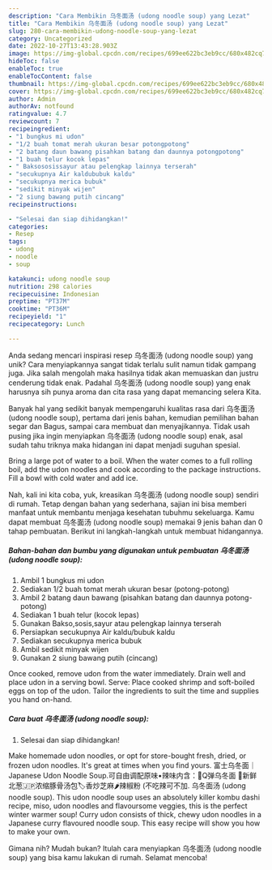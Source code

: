 ```yaml
---
description: "Cara Membikin 乌冬面汤 (udong noodle soup) yang Lezat"
title: "Cara Membikin 乌冬面汤 (udong noodle soup) yang Lezat"
slug: 280-cara-membikin-udong-noodle-soup-yang-lezat
category: Uncategorized
date: 2022-10-27T13:43:28.903Z
image: https://img-global.cpcdn.com/recipes/699ee622bc3eb9cc/680x482cq70/乌冬面汤-udong-noodle-soup-foto-resep-utama.jpg
hideToc: false
enableToc: true
enableTocContent: false
thumbnail: https://img-global.cpcdn.com/recipes/699ee622bc3eb9cc/680x482cq70/乌冬面汤-udong-noodle-soup-foto-resep-utama.jpg
cover: https://img-global.cpcdn.com/recipes/699ee622bc3eb9cc/680x482cq70/乌冬面汤-udong-noodle-soup-foto-resep-utama.jpg
author: Admin
authorAv: notfound
ratingvalue: 4.7
reviewcount: 7
recipeingredient:
- "1 bungkus mi udon"
- "1/2 buah tomat merah ukuran besar potongpotong"
- "2 batang daun bawang pisahkan batang dan daunnya potongpotong"
- "1 buah telur kocok lepas"
- " Baksososissayur atau pelengkap lainnya terserah"
- "secukupnya Air kaldububuk kaldu"
- "secukupnya merica bubuk"
- "sedikit minyak wijen"
- "2 siung bawang putih cincang"
recipeinstructions:

- "Selesai dan siap dihidangkan!"
categories:
- Resep
tags:
- udong
- noodle
- soup

katakunci: udong noodle soup 
nutrition: 298 calories
recipecuisine: Indonesian
preptime: "PT37M"
cooktime: "PT36M"
recipeyield: "1"
recipecategory: Lunch

---
```





Anda sedang mencari inspirasi resep 乌冬面汤 (udong noodle soup) yang unik? Cara menyiapkannya sangat tidak terlalu sulit namun tidak gampang juga. Jika salah mengolah maka hasilnya tidak akan memuaskan dan justru cenderung tidak enak. Padahal 乌冬面汤 (udong noodle soup) yang enak harusnya sih punya aroma dan cita rasa yang dapat memancing selera Kita.





Banyak hal yang sedikit banyak mempengaruhi kualitas rasa dari 乌冬面汤 (udong noodle soup), pertama dari jenis bahan, kemudian pemilihan bahan segar dan Bagus, sampai cara membuat dan menyajikannya. Tidak usah pusing jika ingin menyiapkan 乌冬面汤 (udong noodle soup) enak,      asal sudah tahu triknya maka hidangan ini dapat menjadi suguhan spesial.














Bring a large pot of water to a boil. When the water comes to a full rolling boil, add the udon noodles and cook according to the package instructions. Fill a bowl with cold water and add ice.






Nah, kali ini kita coba, yuk, kreasikan 乌冬面汤 (udong noodle soup) sendiri di rumah. Tetap dengan bahan yang sederhana, sajian ini bisa memberi manfaat untuk membantu menjaga kesehatan tubuhmu sekeluarga. Kamu dapat membuat 乌冬面汤 (udong noodle soup) memakai 9 jenis bahan dan 0 tahap pembuatan. Berikut ini langkah-langkah untuk membuat hidangannya.

<!--inarticleads1-->

##### Bahan-bahan dan bumbu yang digunakan untuk pembuatan 乌冬面汤 (udong noodle soup):

1. Ambil 1 bungkus mi udon
1. Sediakan 1/2 buah tomat merah ukuran besar (potong-potong)
1. Ambil 2 batang daun bawang (pisahkan batang dan daunnya potong-potong)
1. Sediakan 1 buah telur (kocok lepas)
1. Gunakan  Bakso,sosis,sayur atau pelengkap lainnya terserah
1. Persiapkan secukupnya Air kaldu/bubuk kaldu
1. Sediakan secukupnya merica bubuk
1. Ambil sedikit minyak wijen
1. Gunakan 2 siung bawang putih (cincang)


Once cooked, remove udon from the water immediately. Drain well and place udon in a serving bowl. Serve: Place cooked shrimp and soft-boiled eggs on top of the udon. Tailor the ingredients to suit the time and supplies you hand on-hand. 

<!--inarticleads2-->

##### Cara buat 乌冬面汤 (udong noodle soup):


1. Selesai dan siap dihidangkan!

Make homemade udon noodles, or opt for store-bought fresh, dried, or frozen udon noodles. It&#39;s great at times when you find yours. 富士乌冬面｜Japanese Udon Noodle Soup.可自由调配原味•辣味内含：🍜Q弹乌冬面 🥗新鲜北葱🇯🇵浓缩豚骨汤包🏷香炒芝麻🌶️辣椒粉 (不吃辣可不加. 乌冬面汤 (udong noodle soup). This udon noodle soup uses an absolutely killer kombu dashi recipe, miso, udon noodles and flavoursome veggies, this is the perfect winter warmer soup! Curry udon consists of thick, chewy udon noodles in a Japanese curry flavoured noodle soup. This easy recipe will show you how to make your own. 

Gimana nih? Mudah bukan? Itulah cara menyiapkan 乌冬面汤 (udong noodle soup) yang bisa kamu lakukan di rumah. Selamat mencoba!
